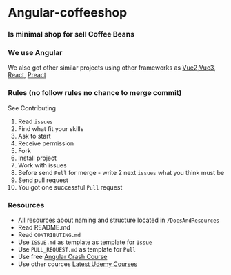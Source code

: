 # Angular-coffeeshop

### Is minimal shop for sell Coffee Beans
### We use Angular
We also got other similar projects using other frameworks as [Vue2](https://github.com/coffeebeanspoem/vue2-coffeeshop),[Vue3](https://github.com/coffeebeanspoem/vue3-coffeeshop), [React](https://github.com/coffeebeanspoem/React-coffeeshop), [Preact](https://github.com/coffeebeanspoem/Preact-coffeeshop)

### Rules (no follow rules no chance to merge commit)
See Contributing
1. Read `issues`
2. Find what fit your skills
3. Ask to start
4. Receive permission
5. Fork
6. Install project
7. Work with issues
8. Before send `Pull` for merge - write 2 next `issues` what you think must be
9. Send pull request
10. You got one successful `Pull` request

### Resources
- All resources about naming and structure located in `/DocsAndResources`
- Read README.md
- Read `CONTRIBUTING.md`
- Use `ISSUE.md` as template as template for `Issue`
- Use `PULL_REQUEST.md` as template for `Pull`
- Use free [Angular Crash Course](https://youtu.be/3dHNOWTI7H8)
- Use other cources [Latest Udemy Courses](https://traversymedia.com)
